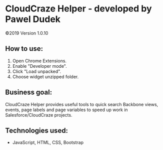 # CloudCraze Helper - developed by Pawel Dudek

©2019
Version 1.0.10


## How to use:

1. Open Chrome Extensions.
2. Enable "Developer mode".
3. Click "Load unpacked".
4. Choose widget unzipped folder.


## Business goal:

CloudCraze Helper provides useful tools to quick search Backbone views, events, page labels and page variables to speed up work in Salesforce/CloudCraze projects.


## Technologies used:

- JavaScript, HTML, CSS, Bootstrap
